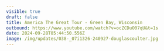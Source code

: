 ```yaml
---
visible: true
draft: false
title: America The Great Tour - Green Bay, Wisconsin
outbound: https://www.youtube.com/watch?v=ocZCDuO07qU&t=1s
date: 2024-09-28T05:44:50.556Z
image: /img/updates/038-_07i1326-240927-douglascoulter.jpg
---
```

